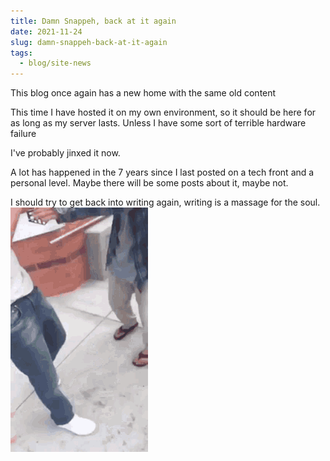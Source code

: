 ```yaml
---
title: Damn Snappeh, back at it again
date: 2021-11-24
slug: damn-snappeh-back-at-it-again
tags:
  - blog/site-news
---
```


This blog once again has a new home with the same old content

This time I have hosted it on my own environment, so it should be here for as long as my server lasts. Unless I have some sort of terrible hardware failure

I've probably jinxed it now.

A lot has happened in the 7 years since I last posted on a tech front and a personal level. Maybe there will be some posts about it, maybe not.

I should try to get back into writing again, writing is a massage for the soul.
![Damn Daniel GIF](./images/damn-daniel-recording.gif)
